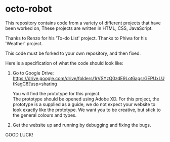 # octo-robot
This repository contains code from a variety of different projects that have been worked on,  These projects are written in HTML, CSS, JavaScript.

Thanks to Renzo for his 'To-do List' project.
Thanks to Phiwa for his 'Weather' project.

This code must be forked to your own repository, and then fixed.

Here is a specification of what the code should look like:
1.  Go to Google Drive:
    https://drive.google.com/drive/folders/1rVSYzQ0zdE9Lot6agsrGEPUxLUtKagC6?usp=sharing

    You will find the prototype for this project.  
    The prototype should be opened using Adobe XD.
    For this project, the prototype is a supplied as a guide, we do not expect your website to look exactly like the prototype.
    We want you to be creative, but stick to the general colours and types.

2.  Get the website up and running by debugging and fixing the bugs.

GOOD LUCK!




